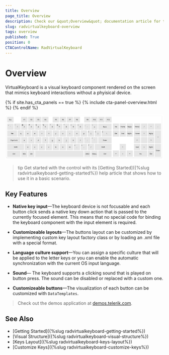 ```yaml
---
title: Overview
page_title: Overview
description: Check our &quot;Overview&quot; documentation article for the on-screen RadVirtualKeyboard WPF control.
slug: radvirtualkeyboard-overview
tags: overview
published: True
position: 0
CTAControlName: RadVirtualKeyboard
---
```


# Overview

VirtualKeyboard is a visual keyboard component rendered on the screen that mimics keyboard interactions without a phyisical device.

{% if site.has_cta_panels == true %}
{% include cta-panel-overview.html %}
{% endif %}

![{{ site.framework_name }} RadVirtualKeyboard Overview](images/radvirtualkeyboard-overview-1.png)

>tip Get started with the control with its [Getting Started]({%slug radvirtualkeyboard-getting-started%}) help article that shows how to use it in a basic scenario.

## Key Features

* __Native key input__&mdash;The keyboard device is not focusable and each button click sends a native key down action that is passed to the currently focused element. This means that no special code for binding the keyboard component with the input element is required.

* __Customizeable layouts__&mdash;The buttons layout can be customized by implementing custom key layout factory class or by loading an .xml file with a special format.

* __Language culture support__&mdash;You can assign a specific culture that will be applied to the letter keys or you can enable the automatic synchronization with the current OS input language.

* __Sound__&mdash; The keyboard supports a clicking sound that is played on button press. The sound can be disabled or replaced with a custom one.

* __Customizeable buttons__&mdash;The visualization of each button can be customized with `DataTemplates`.

> Check out the demos application at [demos.telerik.com](https://demos.telerik.com/wpf/).

## See Also
* [Getting Started]({%slug radvirtualkeyboard-getting-started%})
* [Visual Structure]({%slug radvirtualkeyboard-visual-structure%})
* [Keys Layout]({%slug radvirtualkeyboard-keys-layout%})
* [Customize Keys]({%slug radvirtualkeyboard-customize-keys%})
